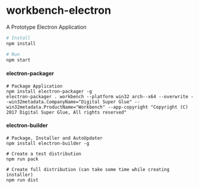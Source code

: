 # workbench-electron

A Prototype Electron Application

```bash
# Install
npm install

# Run
npm start
```

#### electron-packager
```
# Package Application
npm install electron-packager -g
electron-packager . workbench --platform win32 arch--x64 --overwrite --win32metadata.CompanyName="Digital Super Glue" --win32metadata.ProductName="Workbench" --app-copyright "Copyright (C) 2017 Digital Super Glue, All rights reserved"
```

#### electron-builder
```
# Package, Installer and AutoUpdater
npm install electron-builder -g

# Create a test distribution
npm run pack

# Create full distribution (can take some time while creating installer) 
npm run dist
```

